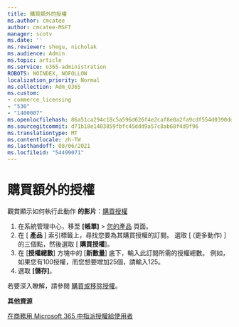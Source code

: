 ```yaml
---
title: 購買額外的授權
ms.author: cmcatee
author: cmcatee-MSFT
manager: scotv
ms.date: ''
ms.reviewer: shegu, nicholak
ms.audience: Admin
ms.topic: article
ms.service: o365-administration
ROBOTS: NOINDEX, NOFOLLOW
localization_priority: Normal
ms.collection: Adm_O365
ms.custom:
- commerce_licensing
- "530"
- "1400007"
ms.openlocfilehash: 86a51ca294c18c5a596d626f4e2caf8e0a2fa9cdf554d0390dd31b97445a0b6d
ms.sourcegitcommit: d71b18e1403859fbfc45ddd9a57c8ab68f4d9f96
ms.translationtype: MT
ms.contentlocale: zh-TW
ms.lasthandoff: 08/06/2021
ms.locfileid: "54499071"
---
```

# <a name="buy-additional-licenses"></a>購買額外的授權

觀賞顯示如何執行此動作 **的影片**：[購買授權](https://go.microsoft.com/fwlink/p/?linkid=2154857)

1. 在系統管理中心，移至 **[帳單]** > [您的產品](https://go.microsoft.com/fwlink/p/?linkid=842054) 頁面。
2. 在 [ **產品** ] 索引標籤上，尋找您要為其購買授權的訂閱。 選取 [ (更多動作) ] 的三個點，然後選取 [ **購買授權**]。
3. 在 [**授權總數**] 方塊中的 [**新數量**] 底下，輸入此訂閱所需的授權總數。 例如，如果您有100授權，而您想要增加25個，請輸入125。
4. 選取 **[儲存]**。

若要深入瞭解，請參閱 [購買或移除授權](/microsoft-365/commerce/licenses/buy-licenses)。

**其他資源**

[在商務用 Microsoft 365 中指派授權給使用者](/microsoft-365/admin/manage/assign-licenses-to-users)